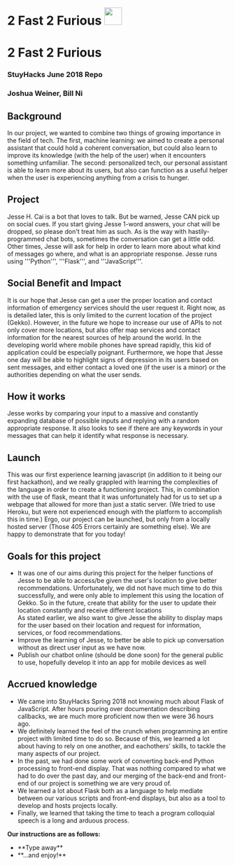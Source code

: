 # 2 Fast 2 Furious <img src="https://i.ytimg.com/vi/_sjzBa3kVQM/maxresdefault.jpg" height="40">
# 2 Fast 2 Furious
### StuyHacks June 2018 Repo
### Joshua Weiner, Bill Ni

## Background
In our project, we wanted to combine two things of growing importance in the field of tech. The first, machine learning: we aimed to create a personal assistant that could hold a coherent conversation, but could also learn to improve its knowledge (with the help of the user) when it encounters something unfamiliar. The second: personalized tech, our personal assistant is able to learn more about its users, but also can function as a useful helper when the user is experiencing anything from a crisis to hunger.

## Project
Jesse H. Cai is a bot that loves to talk. But be warned, Jesse CAN pick up on social cues. If you start giving Jesse 1-word answers, your chat will be dropped, so please don't treat him as such.
As is the way with hastily-programmed chat bots, sometimes the conversation can get a little odd. Other times, Jesse will ask for help in order to learn more about what kind of messages go where, and what is an appropriate response.
Jesse runs using '''Python''', '''Flask''', and '''JavaScript'''. 

## Social Benefit and Impact
It is our hope that Jesse can get a user the proper location and contact information of emergency services should the user request it. Right now, as is detailed later, this is only limited to the current location of the project (Gekko). However, in the future we hope to increase our use of APIs to not only cover more locations, but also offer map services and contact information for the nearest sources of help around the world. In the developing world where mobile phones have spread rapidly, this kid of application could be especially poignant.
Furthermore, we hope that Jesse one day will be able to highlight signs of depression in its users based on sent messages, and either contact a loved one (if the user is a minor) or the authorities depending on what the user sends.

## How it works
Jesse works by comparing your input to a massive and constantly expanding database of possible inputs and replying with a random appropriate response. It also looks to see if there are any keywords in your messages that can help it identify what response is necessary.

## Launch
This was our first experience learning javascript (in addition to it being our first hackathon), and we really grappled with learning the complexities of the language in order to create a functioning project. This, in combination with the use of flask, meant that it was unfortunately had for us to set up a webpage that allowed for more than just a static server. (We tried to use Heroku, but were not experienced enough with the platform to accomplish this in time.) Ergo, our project can be launched, but only from a locally hosted server (Those 405 Errors certainly are something else). We are happy to demonstrate that for you today!

## Goals for this project
<ul> <li>It was one of our aims during this project for the helper functions of Jesse to be able to access/be given the user's location to give better recommendations. Unfortunately, we did not have much time to do this successfully, and were only able to implement this using the location of Gekko. So in the future, create that ability for the user to update their location constantly and receive different locations</li>
</li>As stated earlier, we also want to give Jesse the ability to display maps for the user based on their location and request for information, services, or food recommendations.</li>
<li>Improve the learning of Jesse, to better be able to pick up conversation without as direct user input as we have now. </li>
<li>Publish our chatbot online (should be done soon) for the general public to use, hopefully develop it into an app for mobile devices as well </li> </ul>

## Accrued knowledge
<ul><li> We came into StuyHacks Spring 2018 not knowing much about Flask of JavaScript. After hours pouring over documentation describing callbacks, we are much more proficient now then we were 36 hours ago. </li>
<li> We definitely learned the feel of the crunch when programming an entire project with limited time to do so. Because of this, we learned a lot about having to rely on one another, and eachothers' skills, to tackle the many aspects of our project.</li>
<li> In the past, we had done some work of converting back-end Python processing to front-end display. That was nothing compared to what we had to do over the past day, and our merging of the back-end and front-end of our project is something we are very proud of. </li>
<li> We learned a lot about Flask both as a language to help mediate between our various scripts and front-end displays, but also as a tool to develop and hosts projects locally. </li>
<li> Finally, we learned that taking the time to teach a program colloquial speech is a long and arduous process. </li> </ul>

**Our instructions are as follows:** <ul>
  <li>**Type away**</li>
  <li>**...and enjoy!**</li>
